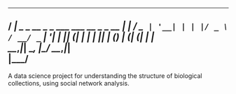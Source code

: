    ____                                      
  / ___|__ _ _ __ _   _  ___   ___ __ _ _ __ 
 | |   / _` | '__| | | |/ _ \ / __/ _` | '__|
 | |__| (_| | |  | |_| | (_) | (_| (_| | |   
  \____\__,_|_|   \__, |\___/ \___\__,_|_|   
                  |___/  
---
A data science project for understanding the structure of biological collections, using social network analysis.

